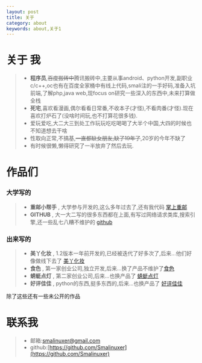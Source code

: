 ```yaml
---
layout: post
title: 关于
category: about
keywords: about,关于1
---
```


# 关于    我 
   
> * **程序员**,~~百度搬砖中~~腾讯搬砖中,主要从事android、python开发,副职业c/c++,oc也有在百度全家桶中有线上代码,smali注的一手好码,准备入坑前端,了解php,java web,现focus on研究一些深入的东西中,未来打算做全栈
> * **死宅**,喜欢看漫画,偶尔看看日常番,不收本子(才怪),不看肉番(才怪).现在喜欢打炉石了(没啥时间玩,也不打算花很多钱).
> * 爱玩爱吃,大二大三到处工作玩玩吃吃喝喝了大半个中国,大四的时候也不知道想去干啥
> * 性取向正常,不搞基,~~一直都缺女朋友,缺了19年了~~,20岁的今年不缺了 
> * 有时候很懒,懒得研究了一半放弃了然后去玩. 


# 作品们


### 大学写的
 
> * **重邮小帮手** , 大学参与开发的,这么多年过去了,还有我代码 [掌上重邮](http://app.mi.com/detail/73966?ref=search)
> * **GITHUB** , 大一大二写的很多东西都在上面,有写过网络请求类库,搜索引擎,还一些乱七八糟不维护的 [github](https://github.com/Smalinuxer)


### 出来写的

> * **美丫化妆** , 1.2版本一年前开发的,已经被迭代了好多次了,后来...他们好像做线下去了 [美丫化妆](http://pan.baidu.com/s/1bonMLMB)
> * **食色** , 第一家创业公司,独立开发,后来...换了产品不维护了[食色](https://play.google.com/store/apps/details?id=com.kingnez.umasou.app)
> * **蜻蜓点灯** , 第二家创业公司,后来...也换产品了 [蜻蜓点灯](https://play.google.com/store/apps/details?id=com.funnysafe.qtdd)
> * **好评佳佳** , python的东西,挺多东西的,后来...也换产品了 [好评佳佳](http://haopingjiajia.com/)

除了这些还有一些未公开的作品


# 联系我

> * 邮箱:[smalinuxer@gmail.com](mailto:smalinuxer@gmail.com)
> * github:[https://github.com/Smalinuxer](https://github.com/Smalinuxer)
